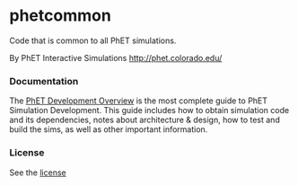 phetcommon
==========

Code that is common to all PhET simulations.

By PhET Interactive Simulations
http://phet.colorado.edu/

### Documentation
The [PhET Development Overview](http://bit.ly/phet-html5-development-overview) is the most complete guide to PhET Simulation Development. This guide includes how
to obtain simulation code and its dependencies, notes about architecture & design, how to test and build the sims, as well as other important information.

### License
See the [license](LICENSE)